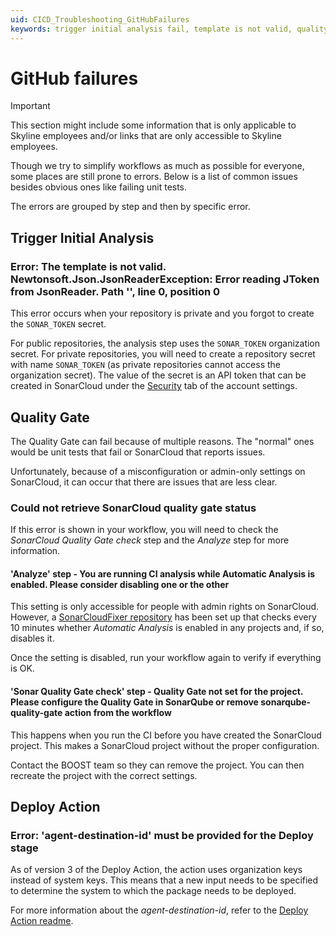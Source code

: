 ```yaml
---
uid: CICD_Troubleshooting_GitHubFailures
keywords: trigger initial analysis fail, template is not valid, quality gate fail, automatic analysis
---
```


# GitHub failures

> [!IMPORTANT]
> This section might include some information that is only applicable to Skyline employees and/or links that are only accessible to Skyline employees.

Though we try to simplify workflows as much as possible for everyone, some places are still prone to errors. Below is a list of common issues besides obvious ones like failing unit tests.

The errors are grouped by step and then by specific error.

## Trigger Initial Analysis

### Error: The template is not valid. Newtonsoft.Json.JsonReaderException: Error reading JToken from JsonReader. Path '', line 0, position 0

This error occurs when your repository is private and you forgot to create the `SONAR_TOKEN` secret.

For public repositories, the analysis step uses the `SONAR_TOKEN` organization secret. For private repositories, you will need to create a repository secret with name `SONAR_TOKEN` (as private repositories cannot access the organization secret). The value of the secret is an API token that can be created in SonarCloud under the [Security](https://sonarcloud.io/account/security) tab of the account settings.

## Quality Gate

The Quality Gate can fail because of multiple reasons. The "normal" ones would be unit tests that fail or SonarCloud that reports issues.

Unfortunately, because of a misconfiguration or admin-only settings on SonarCloud, it can occur that there are issues that are less clear.

### Could not retrieve SonarCloud quality gate status

If this error is shown in your workflow, you will need to check the *SonarCloud Quality Gate check* step and the *Analyze* step for more information.

#### 'Analyze' step - You are running CI analysis while Automatic Analysis is enabled. Please consider disabling one or the other

This setting is only accessible for people with admin rights on SonarCloud. However, a [SonarCloudFixer repository](https://github.com/SkylineCommunications/Skyline.DataMiner.CICD.Tools.SonarCloudFixer) has been set up that checks every 10 minutes whether *Automatic Analysis* is enabled in any projects and, if so, disables it.

Once the setting is disabled, run your workflow again to verify if everything is OK.

#### 'Sonar Quality Gate check' step - Quality Gate not set for the project. Please configure the Quality Gate in SonarQube or remove sonarqube-quality-gate action from the workflow

This happens when you run the CI before you have created the SonarCloud project. This makes a SonarCloud project without the proper configuration.

Contact the BOOST team so they can remove the project. You can then recreate the project with the correct settings.

## Deploy Action

### Error: 'agent-destination-id' must be provided for the Deploy stage

As of version 3 of the Deploy Action, the action uses organization keys instead of system keys. This means that a new input needs to be specified to determine the system to which the package needs to be deployed.

For more information about the *agent-destination-id*, refer to the [Deploy Action readme](https://github.com/SkylineCommunications/Skyline-DataMiner-Deploy-Action?tab=readme-ov-file#destination-agent-id).
